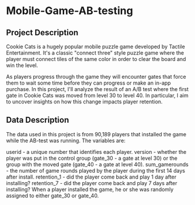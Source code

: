 # Mobile-Game-AB-testing

## Project Description 
Cookie Cats is a hugely popular mobile puzzle game developed by Tactile Entertainment. It's a classic "connect three" style puzzle game where the player must connect tiles of the same color in order to clear the board and win the level.

As players progress through the game they will encounter gates that force them to wait some time before they can progress or make an in-app purchase. In this project, I'll analyze the result of an A/B test where the first gate in Cookie Cats was moved from level 30 to level 40. In particular, I aim to uncover insights on how this change impacts player retention.

## Data Description
The data used in this project is from 90,189 players that installed the game while the AB-test was running. The variables are:

userid - a unique number that identifies each player.
version - whether the player was put in the control group (gate_30 - a gate at level 30) or the group with the moved gate (gate_40 - a gate at level 40).
sum_gamerounds - the number of game rounds played by the player during the first 14 days after install.
retention_1 - did the player come back and play 1 day after installing?
retention_7 - did the player come back and play 7 days after installing? When a player installed the game, he or she was randomly assigned to either gate_30 or gate_40.
